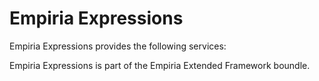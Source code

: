 ﻿Empiria Expressions
===================

Empiria Expressions provides the following services:


Empiria Expressions is part of the Empiria Extended Framework boundle.
